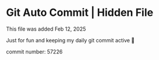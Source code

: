 # Git Auto Commit | Hidden File

This file was added Feb 12, 2025

Just for fun and keeping my daily git commit active 🤪

commit number: 57226
